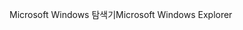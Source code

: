 <span data-ttu-id="7faf8-101">Microsoft Windows 탐색기</span><span class="sxs-lookup"><span data-stu-id="7faf8-101">Microsoft Windows Explorer</span></span>